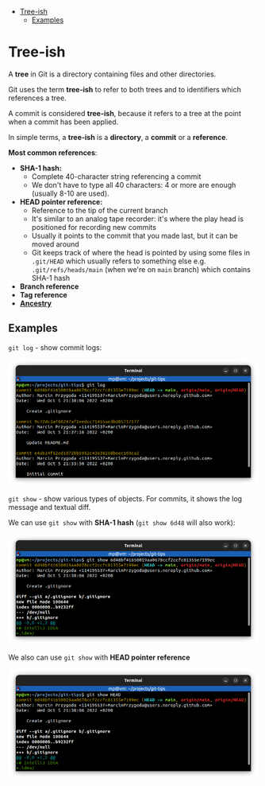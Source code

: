 <!-- TOC -->
* [Tree-ish](#tree-ish)
  * [Examples](#examples)
<!-- TOC -->

# Tree-ish

A **tree** in Git is a directory containing files and other directories.

Git uses the term **tree-ish** to refer to both trees and to identifiers which references a tree.

A commit is considered **tree-ish**, because it refers to a tree at the point when a commit has been applied.

In simple terms, a **tree-ish** is a **directory**, a **commit** or a **reference**.

**Most common references**:
* **SHA-1 hash:**
  * Complete 40-character string referencing a commit
  * We don't have to type all 40 characters: 4 or more are enough (usually 8-10 are used).
* **HEAD pointer reference:**
  * Reference to the tip of the current branch
  * It's similar to an analog tape recorder: it's where the play head is positioned for recording new commits
  * Usually it points to the commit that you made last, but it can be moved around
  * Git keeps track of where the head is pointed by using some files in `.git/HEAD` which usually refers to something else e.g. `.git/refs/heads/main` (when we're on `main` branch) which contains SHA-1 hash
* **Branch reference**
* **Tag reference**
* **[Ancestry](ANCESTRY.md)**

## Examples

`git log` - show commit logs:

![git-log.png](images/git-log.png)

`git show` - show various types of objects. For commits, it shows the log message and textual diff.

We can use `git show` with **SHA-1 hash** (`git show 6d48` will also work):

![git-show-sha-1.png](images/git-show-sha-1.png)

We also can use `git show` with **HEAD pointer reference**

![git-show-head.png](images/git-show-head.png)